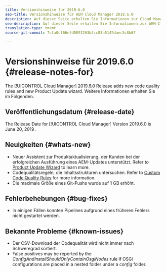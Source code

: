 ```yaml
---
title: Versionshinweise für 2019.6.0
seo-title: Versionshinweise für AEM Cloud Manager 2019.6.0
description: Auf dieser Seite erhalten Sie Informationen zur Cloud Manager-Version 2019.6.0.
seo-description: Auf dieser Seite erhalten Sie Informationen zur AEM Cloud Manager-Version 2019.6.0.
translation-type: tm+mt
source-git-commit: 7cfa0cf66efd5891263bfcc83a5149daec5c8b67

---
```


# Versionshinweise für 2019.6.0 {#release-notes-for}

The [!UICONTROL Cloud Manager] 2019.6.0 Release adds new code quality rules and new Product Update wizard. Weitere Informationen erhalten Sie im Folgenden.

## Veröffentlichungsdatum {#release-date}

The Release Date for [!UICONTROL Cloud Manager] Version 2019.6.0 is June 20, 2019 .

## Neuigkeiten {#whats-new}

* Neuer Assistent zur Produktaktualisierung, der Kunden bei der erfolgreichen Ausführung eines AEM-Updates unterstützt. Refer to [Product Update Wizard](overview-productupdate-wizard.md) to learn more.
* Codequalitätsregeln, die Inhaltsstrukturen untersuchen. Refer to [Custom Code Quality Rules](custom-code-quality-rules.md) for more information.
* Die maximale Größe eines Git-Pushs wurde auf 1 GB erhöht.

## Fehlerbehebungen {#bug-fixes}

* In einigen Fällen konnten Pipelines aufgrund eines früheren Fehlers nicht gestartet werden.

## Bekannte Probleme {#known-issues}

* Der CSV-Download der Codequalität wird nicht immer nach Schweregrad sortiert.
* False positives may be reported by the *ConfigAndInstallShouldOnlyContainOsgiNodes* rule if OSGi configurations are placed in a nested folder under a *config* folder.